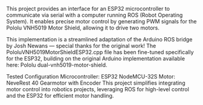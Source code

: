 This project provides an interface for an ESP32 microcontroller to communicate via serial with a computer running ROS (Robot Operating System). It enables precise motor control by generating PWM signals for the Pololu VNH5019 Motor Shield, allowing it to drive two motors.

This implementation is a streamlined adaptation of the Arduino ROS bridge by Josh Newans — special thanks for the original work! The PololuVNH5019MotorShieldESP32.cpp file has been fine-tuned specifically for the ESP32, building on the original Arduino implementation available here: Pololu dual-vnh5019-motor-shield.

Tested Configuration
Microcontroller: ESP32 NodeMCU-32S
Motor: NeveRest 40 Gearmotor with Encoder
This project simplifies integrating motor control into robotics projects, leveraging ROS for high-level control and the ESP32 for efficient motor handling.
